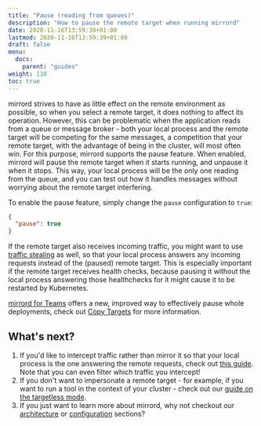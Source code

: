 ```yaml
---
title: "Pause (reading from queues)"
description: "How to pause the remote target when running mirrord"
date: 2020-11-16T13:59:39+01:00
lastmod: 2020-11-16T13:59:39+01:00
draft: false
menu:
  docs:
    parent: "guides"
weight: 110
toc: true
---
```


mirrord strives to have as little effect on the remote environment as possible, so when you select a remote target, it does nothing to affect its operation. However, this can be problematic when the application reads from a queue or message broker - both your local process and the remote target will be competing for the same messages, a competition that your remote target, with the advantage of being in the cluster, will most often win.
For this purpose, mirrord supports the pause feature. When enabled, mirrord will pause the remote target when it starts running, and unpause it when it stops. This way, your local process will be the only one reading from the queue, and you can test out how it handles messages without worrying about the remote target interfering.

To enable the pause feature, simply change the `pause` configuration to `true`:

```json
{
  "pause": true
}
```

If the remote target also receives incoming traffic, you might want to use [traffic stealing](/docs/guides/steal) as well, so that your local process answers any incoming requests instead of the (paused) remote target. This is especially important if the remote target receives health checks, because pausing it without the local process answering those healthchecks for it might cause it to be restarted by Kubernetes.

[mirrord for Teams](/docs/teams/introduction/) offers a new, improved way to effectively pause whole deployments,
check out [Copy Targets](/docs/teams/copy-targets) for more information.

## What's next?
1. If you'd like to intercept traffic rather than mirror it so that your local process is the one answering the remote requests, check out [this guide](/docs/guides/steal/). Note that you can even filter which traffic you intercept!
2. If you don't want to impersonate a remote target - for example, if you want to run a tool in the context of your cluster - check out our [guide on the targetless mode](/docs/guides/targetless/).
3. If you just want to learn more about mirrord, why not checkout our [architecture](/docs/overview/architecture/) or [configuration](/docs/overview/configuration/) sections?
